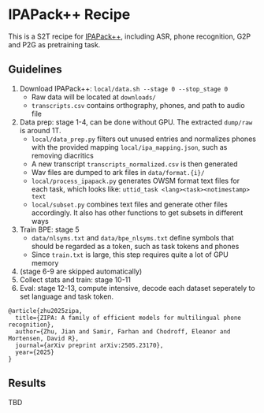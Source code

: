 # IPAPack++ Recipe
This is a S2T recipe for [IPAPack++](https://huggingface.co/anyspeech), including ASR, phone recognition, G2P and P2G as pretraining task.

## Guidelines
1. Download IPAPack++: `local/data.sh --stage 0 --stop_stage 0`
    - Raw data will be located at `downloads/`
    - `transcripts.csv` contains orthography, phones, and path to audio file
2. Data prep: stage 1-4, can be done without GPU. The extracted `dump/raw` is around 1T.
    - `local/data_prep.py` filters out unused entries and normalizes phones with the provided mapping `local/ipa_mapping.json`, such as removing diacritics
    - A new transcript `transcripts_normalized.csv` is then generated
    - Wav files are dumped to ark files in `data/format.{i}/`
    - `local/process_ipapack.py` generates OWSM format text files for each task, which looks like: `uttid_task <lang><task><notimestamp> text`
    - `local/subset.py` combines text files and generate other files accordingly. It also has other functions to get subsets in different ways
3. Train BPE: stage 5
    - `data/nlsyms.txt` and `data/bpe_nlsyms.txt` define symbols that should be regarded as a token, such as task tokens and phones
    - Since `train.txt` is large, this step requires quite a lot of GPU memory
4. (stage 6-9 are skipped automatically)
5. Collect stats and train: stage 10-11
6. Eval: stage 12-13, compute intensive, decode each dataset seperately to set language and task token.


```
@article{zhu2025zipa,
  title={ZIPA: A family of efficient models for multilingual phone recognition},
  author={Zhu, Jian and Samir, Farhan and Chodroff, Eleanor and Mortensen, David R},
  journal={arXiv preprint arXiv:2505.23170},
  year={2025}
}
```

## Results

TBD
